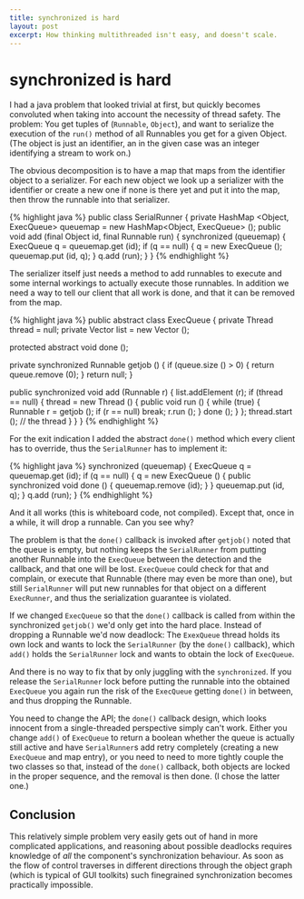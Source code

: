 ```yaml
---
title: synchronized is hard
layout: post
excerpt: How thinking multithreaded isn't easy, and doesn't scale.
---
```


# synchronized is hard

I had a java problem that looked trivial at first, but quickly becomes
convoluted when taking into account the necessity of thread safety.
The problem: You get tuples of (`Runnable`, `Object`), and want to
serialize the execution of the `run()` method of all Runnables you
get for a given Object. (The object is just an identifier, an in
the given case was an integer identifying a stream to work on.)

The obvious decomposition is to have a map that maps from the
identifier object to a serializer. For each new object we look
up a serializer with the identifier or create a new one if none
is there yet and put it into the map, then throw the runnable into
that serializer.

{% highlight java %}
public class SerialRunner {
  private HashMap <Object, ExecQueue> queuemap =
    new HashMap<Object, ExecQueue> ();
  public void add (final Object id, final Runnable run) {
    synchronized (queuemap) {
      ExecQueue q = queuemap.get (id);
      if (q == null) {
        q = new ExecQueue ();
        queuemap.put (id, q);
      }
      q.add (run);
   }
}
{% endhighlight %}

The serializer itself just needs a method to add runnables to execute
and some internal workings to actually execute those runnables. In
addition we need a way to tell our client that all work is done,
and that it can be removed from the map.

{% highlight java %}
public abstract class ExecQueue {
  private Thread thread = null;
  private Vector<Runnable> list = new Vector<Runnable> ();

  protected abstract void done ();

  private synchronized Runnable getjob () {
    if (queue.size () > 0) {
      return queue.remove (0);
    }
    return null;
  }

  public synchronized void add (Runnable r) {
    list.addElement (r);
    if (thread == null) {
      thread = new Thread () {
        public void run () {
          while (true) {
            Runnable r = getjob ();
            if (r == null) break;
            r.run ();
          }
          done ();
        }
      };
      thread.start (); // the thread
    }
  }
}
{% endhighlight %}

For the exit indication I added the abstract `done()` method which every
client has to override, thus the `SerialRunner` has to implement it:

{% highlight java %}
    synchronized (queuemap) {
      ExecQueue q = queuemap.get (id);
      if (q == null) {
        q = new ExecQueue () {
          public synchronized void done () {
            queuemap.remove (id);
          } 
        }
        queuemap.put (id, q);
      }
      q.add (run);
   }
{% endhighlight %}

And it all works (this is whiteboard code, not compiled). Except
that, once in a while, it will drop a runnable. Can you see why?

The problem is that the `done()` callback is invoked after `getjob()`
noted that the queue is empty, but nothing keeps the `SerialRunner`
from putting another Runnable into the `ExecQueue` between the detection
and the callback, and that one will be lost. `ExecQueue` could check
for that and complain, or execute that Runnable (there may even be more
than one), but still `SerialRunner` will put new runnables for that
object on a different `ExecRunner`, and thus the serialization guarantee
is violated.

If we changed `ExecQueue` so that the `done()` callback is called
from within the synchronized `getjob()` we'd only get into the
hard place. Instead of dropping a Runnable we'd now deadlock: The
`ExexQueue` thread holds its own lock and wants to lock the `SerialRunner`
(by the `done()` callback), which `add()` holds the `SerialRunner` lock
and wants to obtain the lock of `ExecQueue`.

And there is no way to fix that by only juggling with the `synchronized`.
If you release the `SerialRunner` lock before putting the runnable into
the obtained `ExecQueue` you again run the risk of the `ExecQueue` getting
`done()` in between, and thus dropping the Runnable.

You need to change the API; the `done()` callback design, which looks innocent
from a single-threaded perspective simply can't work. Either you change `add()`
of `ExecQueue` to return a boolean whether the queue is actually still active
and have `SerialRunner`s add retry completely (creating a new `ExecQueue`
and map entry), or you need to need to more tightly couple the two classes
so that, instead of the `done()` callback, both objects are locked in the
proper sequence, and the removal is then done. (I chose the latter one.)

## Conclusion

This relatively simple problem very easily gets out of hand in more
complicated applications, and reasoning about possible deadlocks requires
knowledge of *all* the component's synchronization behaviour. As soon
as the flow of control traverses in different directions through the
object graph (which is typical of GUI toolkits) such finegrained
synchronization becomes practically impossible.

